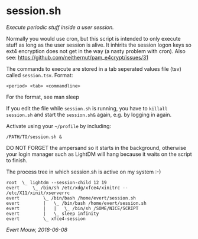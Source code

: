 # session.sh

*Execute periodic stuff inside a user session.*

Normally you would use cron, but this script is intended to only execute stuff as long as the user session is alive. It inhirits the session logon keys so ext4 encryption does not get in the way (a nasty problem with cron). Also see: https://github.com/neithernut/pam_e4crypt/issues/31

The commands to execute are stored in a tab seperated values file (tsv) called `session.tsv`. Format:

	<period> <tab> <commandline>

For the <period> format, see man sleep

If you edit the file while `session.sh` is running, you have to `killall session.sh` and start the `session.sh&` again, e.g. by logging in again.

Activate using your `~/profile` by including:

	/PATH/TO/session.sh &

DO NOT FORGET the ampersand so it starts in the background, otherwise your login manager such as LightDM will hang because it waits on the script to finish.

The process tree in which session.sh is active on my system :-)

	root  \_ lightdm --session-child 12 19
	evert     \_ /bin/sh /etc/xdg/xfce4/xinitrc -- /etc/X11/xinit/xserverrc
	evert         \_ /bin/bash /home/evert/session.sh
	evert         |   \_ /bin/bash /home/evert/session.sh
	evert         |   |   \_ /bin/sh /SOME/NICE/SCRIPT
	evert         |   \_ sleep infinity
	evert         \_ xfce4-session

*Evert Mouw, 2018-06-08*
